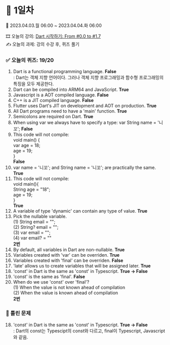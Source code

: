 # 🌻 1일차 
📅 2023.04.03.월 06:00 ~ 2023.04.04.화 06:00  
  
🎞️ 오늘의 강의: [Dart 시작하기: From #0.0 to #1.7](https://nomadcoders.co/dart-for-beginners/lectures/4090)  
✍️ 오늘의 과제: 강의 수강 후, 퀴즈 풀기  
  
### ✅ 오늘의 퀴즈: 19/20
1) Dart is a functional programming language. **False**  
: Dart는 객체 지향 언어이다. 그러나 객체 지향 프로그래밍과 함수형 프로그래밍의 특징을 모두 제공한다.  
2) Dart can be compiled into ARM64 and JavaScript. **True**  
3) Javascript is a AOT compiled language. **False**  
4) C++ is a JIT compiled language. **False**  
5) Flutter uses Dart's JIT on development and AOT on production. **True**  
6) All Dart programs need to have a 'main' function. **True**  
7) Semicolons are required on Dart. **True**  
8) When using var we always have to specify a type: var String name = '니꼬'; **False**  
9) This code will not compile:  
  void main() {  
    var age = 18;  
    age = 19;  
  }  
**False**  
10) var name = '니꼬'; and String name = '니꼬'; are practically the same. **True**  
11) This code will not compile:  
  void main(){  
    String age = "18";  
    age = 19;  
  }  
**True**  
12) A variable of type 'dynamic' can contain any type of value. **True**  
13) Pick the nullable variable.  
  (1) String email = "";  
  (2) String? email = "";  
  (3) var email = "";  
  (4) var email? = ""  
**2번**  
14) By default, all variables in Dart are non-nullable. **True**  
15) Variables created with 'var' can be overriden. **True**  
16) Variables created with 'final' can be overriden. **False**  
17) 'late' allows us to create variables that will be assigned later. **True**  
18) 'const' in Dart is the same as 'const' in Typescript. **True -> False**  
19) 'const' is the same as 'final'. **False**  
20) When do we use 'const' over 'final'?  
  (1) When the value is not known ahead of compilation  
  (2) When the value is known ahead of compilation  
**2번**  
  
### 🧐 틀린 문제
18) 'const' in Dart is the same as 'const' in Typescript. **True -> False**  
: Dart의 const는 Typescipt의 const와 다르고, final이 Typescript, Javascript와 같음.  